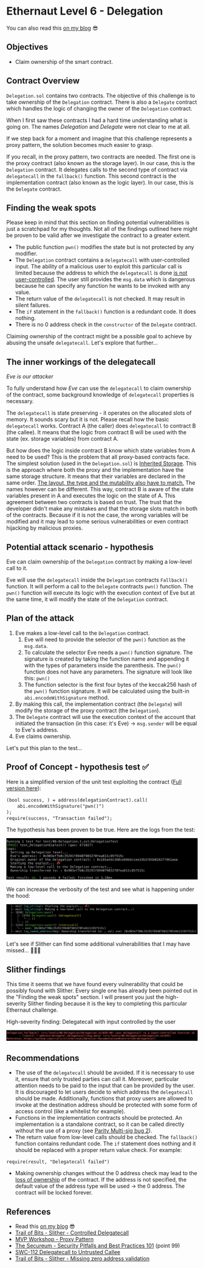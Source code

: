 # Ethernaut Level 6 - Delegation

You can also read this
[on my blog](https://wizzardhat.com/ethernaut-level-6-delegation/) 😎

## Objectives

- Claim ownership of the smart contract.

## Contract Overview

`Delegation.sol` contains two contracts. The objective of this challenge is to
take ownership of the `Delegation` contract. There is also a `Delegate` contract
which handles the logic of changing the owner of the `Delegation` contract.

When I first saw these contracts I had a hard time understanding what is going
on. The names _Delegation_ and _Delegate_ were not clear to me at all.

If we step back for a moment and imagine that this challenge represents a proxy
pattern, the solution becomes much easier to grasp.

If you recall, in the proxy pattern, two contracts are needed. The first one is
the proxy contract (also known as the storage layer). In our case, this is the
`Delegation` contract. It delegates calls to the second type of contract via
`delegatecall` in the `fallback()` function. This second contract is the
implementation contract (also known as the logic layer). In our case, this is
the `Delegate` contract.

## Finding the weak spots

Please keep in mind that this section on finding potential vulnerabilities is
just a scratchpad for my thoughts. Not all of the findings outlined here might
be proven to be valid after we investigate the contract to a greater extent.

- The public function `pwn()` modifies the state but is not protected by any
  modifier.
- The `Delegation` contract contains a `delegatecall` with user-controlled
  input. The ability of a malicious user to exploit this particular call is
  limited because the address to which the `delegatecall` is done
  [is not user-controlled](https://github.com/crytic/slither/wiki/Detector-Documentation#controlled-delegatecall).
  The user still provides the `msg.data` which is dangerous because he can
  specify any function he wants to be invoked with any value.
- The return value of the `delegatecall` is not checked. It may result in silent
  failures.
- The `if` statement in the `fallback()` function is a redundant code. It does
  nothing.
- There is no 0 address check in the `constructor` of the `Delegate` contract.

Claiming ownership of the contract might be a possible goal to achieve by
abusing the unsafe `delegatecall`. Let's explore that further...

## The inner workings of the delegatecall

_Eve is our attacker_

To fully understand how _Eve_ can use the `delegatecall` to claim ownership of
the contract, some background knowledge of `delegatecall` properties is
necessary.

The `delegatecall` is state preserving - it operates on the allocated slots of
memory. It sounds scary but it is not. Please recall how the basic
`delegatecall` works. Contract A (the caller) does `delegatecall` to contract B
(the callee). It means that the logic from contract B will be used with the
state (ex. storage variables) from contract A.

But how does the logic inside contract B know which state variables from A need
to be used? This is the problem that all proxy-based contracts face. The
simplest solution (used in the `Delegation.sol`) is
[Inherited Storage](https://mvpworkshop.co/blog/upgradeable-smart-contracts-proxy-pattern/).
This is the approach where both the proxy and the implementation have the same
storage structure. It means that their variables are declared in the same order.
[The layout, the type and the mutability also have to match.](https://secureum.substack.com/p/security-pitfalls-and-best-practices-101)
The names however can be different. This way, contract B is aware of the state
variables present in A and executes the logic on the state of A. This agreement
between two contracts is based on trust. The trust that the developer didn't
make any mistakes and that the storage slots match in both of the contracts.
Because if it is not the case, the wrong variables will be modified and it may
lead to some serious vulnerabilities or even contract hijacking by malicious
proxies.

## Potential attack scenario - hypothesis

Eve can claim ownership of the `Delegation` contract by making a low-level call
to it.

Eve will use the `delegatecall` inside the `Delegation` contracts `Fallback()`
function. It will perform a call to the `Delegate` contracts `pwn()` function.
The `pwn()` function will execute its logic with the execution context of Eve
but at the same time, it will modify the state of the `Delegation` contract.

## Plan of the attack

1. Eve makes a low-level call to the `Delegation` contract.
   1. Eve will need to provide the selector of the `pwn()` function as the
      `msg.data`.
   2. To calculate the selector Eve needs a `pwn()` function signature. The
      signature is created by taking the function name and appending it with the
      types of parameters inside the parenthesis. The `pwn()` function does not
      have any parameters. The signature will look like this: `pwn()`
   3. The function selector is the first four bytes of the keccak256 hash of the
      `pwn()` function signature. It will be calculated using the built-in
      `abi.encodeWithSignature` method.
2. By making this call, the implementation contract (the `Delegate`) will modify
   the storage of the proxy contract (the `Delegation`).
3. The `Delegate` contract will use the execution context of the account that
   initiated the transaction (in this case: it's Eve) -> `msg.sender` will be
   equal to Eve's address.
4. Eve claims ownership.

Let's put this plan to the test...

## Proof of Concept - hypothesis test ✅

Here is a simplified version of the unit test exploiting the contract
([Full version here](https://github.com/ChmielewskiKamil/ethernaut-foundry/blob/main/test/06-Delegation.t.sol)):

```solidity
(bool success, ) = address(delegationContract).call(
	abi.encodeWithSignature("pwn()")
);
require(success, "Transaction failed");
```

The hypothesis has been proven to be true. Here are the logs from the test:

![Unit test logs](https://github.com/ChmielewskiKamil/ethernaut-foundry/blob/main/img/06-test-logs.png?raw=true)

We can increase the verbosity of the test and see what is happening under the
hood:

![High verbosity unit test logs](https://github.com/ChmielewskiKamil/ethernaut-foundry/blob/main/img/06-high-verbosity-logs.png?raw=true)

Let's see if Slither can find some additional vulnerabilities that I may have
missed... 🕵🏻‍♂️

## Slither findings

This time it seems that we have found every vulnerability that could be possibly
found with Slither. Every single one has already been pointed out in the
"Finding the weak spots" section. I will present you just the high-severity
Slither finding because it is the key to completing this particular Ethernaut
challenge.

High-severity finding: Delegatecall with input controlled by the user

![High-severity slither finding](https://github.com/ChmielewskiKamil/ethernaut-foundry/blob/main/img/06-user-controlled-delegatecall.png?raw=true)

## Recommendations

- The use of the `delegatecall` should be avoided. If it is necessary to use it,
  ensure that only trusted parties can call it. Moreover, particular attention
  needs to be paid to the input that can be provided by the user. It is
  discouraged to let users decide to which address the `delegatecall` should be
  made. Additionally, functions that proxy users are allowed to invoke at the
  destination address should be protected with some form of access control (like
  a whitelist for example).
- Functions in the implementation contracts should be protected. An
  implementation is a standalone contract, so it can be called directly without
  the use of a proxy (see
  [Parity Multi-sig bug 2](https://www.parity.io/blog/a-postmortem-on-the-parity-multi-sig-library-self-destruct/)).
- The return value from low-level calls should be checked. The `fallback()`
  function contains redundant code. The `if` statement does nothing and it
  should be replaced with a proper return value check. For example:

```solidity
require(result, "Delegatecall failed")
```

- Making ownership changes without the 0 address check may lead to the
  [loss of ownership](https://github.com/crytic/slither/wiki/Detector-Documentation#missing-zero-address-validation)
  of the contract. If the address is not specified, the default value of the
  address type will be used -> the 0 address. The contract will be locked
  forever.

## References

- Read this [on my blog](https://wizzardhat.com/ethernaut-level-6-delegation/)
  😎
- [Trail of Bits - Slither - Controlled Delegatecall](https://github.com/crytic/slither/wiki/Detector-Documentation#controlled-delegatecall)
- [MVP Workshop - Proxy Pattern](https://mvpworkshop.co/blog/upgradeable-smart-contracts-proxy-pattern/)
- [The Secureum - Security Pitfalls and Best Practices 101](https://secureum.substack.com/p/security-pitfalls-and-best-practices-101)
  (point 99)
- [SWC-112 Delegatecall to Untrusted Callee](https://swcregistry.io/docs/SWC-112)
- [Trail of Bits - Slither - Missing zero address validation](https://github.com/crytic/slither/wiki/Detector-Documentation#missing-zero-address-validation)
